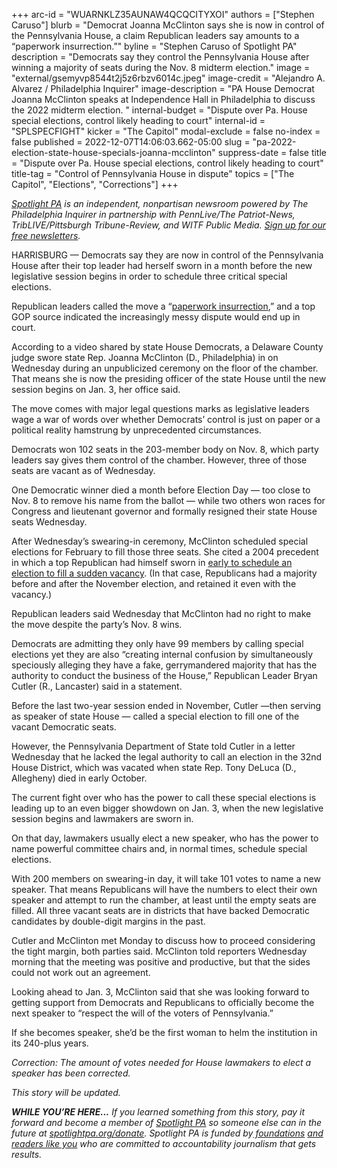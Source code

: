 +++
arc-id = "WUARNKLZ35AUNAW4QCQCITYXOI"
authors = ["Stephen Caruso"]
blurb = "Democrat Joanna McClinton says she is now in control of the Pennsylvania House, a claim Republican leaders say amounts to a “paperwork insurrection.”"
byline = "Stephen Caruso of Spotlight PA"
description = "Democrats say they control the Pennsylvania House after winning a majority of seats during the Nov. 8 midterm election."
image = "external/gsemyvp8544t2j5z6rbzv6014c.jpeg"
image-credit = "Alejandro A. Alvarez / Philadelphia Inquirer"
image-description = "PA House Democrat Joanna McClinton speaks at Independence Hall in Philadelphia to discuss the 2022 midterm election. "
internal-budget = "Dispute over Pa. House special elections, control likely heading to court"
internal-id = "SPLSPECFIGHT"
kicker = "The Capitol"
modal-exclude = false
no-index = false
published = 2022-12-07T14:06:03.662-05:00
slug = "pa-2022-election-state-house-specials-joanna-mcclinton"
suppress-date = false
title = "Dispute over Pa. House special elections, control likely heading to court"
title-tag = "Control of Pennsylvania House in dispute"
topics = ["The Capitol", "Elections", "Corrections"]
+++

<a href="https://www.spotlightpa.org/"><i>Spotlight PA</i></a><i> is an independent, nonpartisan newsroom powered by The Philadelphia Inquirer in partnership with PennLive/The Patriot-News, TribLIVE/Pittsburgh Tribune-Review, and WITF Public Media. </i><a href="https://www.spotlightpa.org/newsletters"><i>Sign up for our free newsletters</i></a><i>.</i>

HARRISBURG — Democrats say they are now in control of the Pennsylvania House after their top leader had herself sworn in a month before the new legislative session begins in order to schedule three critical special elections.

Republican leaders called the move a “<a href="https://www.pahousegop.com/News/31621/Latest-News/Democrats-Engage-in-Unprecedented-Paperwork-Insurrection,-Cutler-Says">paperwork insurrection</a>,” and a top GOP source indicated the increasingly messy dispute would end up in court.

According to a video shared by state House Democrats, a Delaware County judge swore state Rep. Joanna McClinton (D., Philadelphia) in on Wednesday during an unpublicized ceremony on the floor of the chamber. That means she is now the presiding officer of the state House until the new session begins on Jan. 3, her office said.

<script src="https://www.spotlightpa.org/embed.js" async></script><div data-spl-embed-version="1" data-spl-src="https://www.spotlightpa.org/embeds/newsletter/"></div>


The move comes with major legal questions marks as legislative leaders wage a war of words over whether Democrats’ control is just on paper or a political reality hamstrung by unprecedented circumstances.

Democrats won 102 seats in the 203-member body on Nov. 8, which party leaders say gives them control of the chamber. However, three of those seats are vacant as of Wednesday.

One Democratic winner died a month before Election Day — too close to Nov. 8 to remove his name from the ballot — while two others won races for Congress and lieutenant governor and formally resigned their state House seats Wednesday.

After Wednesday’s swearing-in ceremony, McClinton scheduled special elections for February to fill those three seats. She cited a 2004 precedent in which a top Republican had himself sworn in <a href="https://www.recordonline.com/story/news/2004/12/10/gop-house-members-want-feb/51131022007/">early to schedule an election to fill a sudden vacancy</a>. (In that case, Republicans had a majority before and after the November election, and retained it even with the vacancy.)

Republican leaders said Wednesday that McClinton had no right to make the move despite the party’s Nov. 8 wins.

Democrats are admitting they only have 99 members by calling special elections yet they are also “creating internal confusion by simultaneously speciously alleging they have a fake, gerrymandered majority that has the authority to conduct the business of the House,” Republican Leader Bryan Cutler (R., Lancaster) said in a statement.

Before the last two-year session ended in November, Cutler —then serving as speaker of state House — called a special election to fill one of the vacant Democratic seats.

However, the Pennsylvania Department of State told Cutler in a letter Wednesday that he lacked the legal authority to call an election in the 32nd House District, which was vacated when state Rep. Tony DeLuca (D., Allegheny) died in early October.

The current fight over who has the power to call these special elections is leading up to an even bigger showdown on Jan. 3, when the new legislative session begins and lawmakers are sworn in.

On that day, lawmakers usually elect a new speaker, who has the power to name powerful committee chairs and, in normal times, schedule special elections.

<script src="https://www.spotlightpa.org/embed.js" async></script><div data-spl-embed-version="1" data-spl-src="https://www.spotlightpa.org/embeds/donate/?cta_text=YES%2C%20I%20want%20to%20contribute&eyebrow_text=support%20spotlight%20pa&teaser_text=The%20future%20of%20Spotlight%20PA%20depends%20on%20your%20support.%20Make%20a%20tax-deductible%20gift%20now%20to%20ensure%20this%20vital%20journalism%20can%20continue%20in%202023.%20As%20a%20special%20bonus%2C%20%3Cb%3Eall%20gifts%20will%20be%20TRIPLED%20through%20Dec.%203.%20"></div>


With 200 members on swearing-in day, it will take 101 votes to name a new speaker. That means Republicans will have the numbers to elect their own speaker and attempt to run the chamber, at least until the empty seats are filled. All three vacant seats are in districts that have backed Democratic candidates by double-digit margins in the past.

Cutler and McClinton met Monday to discuss how to proceed considering the tight margin, both parties said. McClinton told reporters Wednesday morning that the meeting was positive and productive, but that the sides could not work out an agreement.

Looking ahead to Jan. 3, McClinton said that she was looking forward to getting support from Democrats and Republicans to officially become the next speaker to “respect the will of the voters of Pennsylvania.”

If she becomes speaker, she’d be the first woman to helm the institution in its 240-plus years.

<i>Correction: The amount of votes needed for House lawmakers to elect a speaker has been corrected.</i>

<i>This story will be updated.</i>


<i><b>WHILE YOU’RE HERE...</b></i><i> If you learned something from this story, pay it forward and become a member of </i><a href="https://www.spotlightpa.org/"><i>Spotlight PA</i></a><i> so someone else can in the future at </i><a href="http://spotlightpa.org/donate"><i>spotlightpa.org/donate</i></a><i>. Spotlight PA is funded by</i><a href="https://www.spotlightpa.org/support"><i> foundations</i></a><i> </i><a href="https://www.spotlightpa.org/support"><i>and readers like you</i></a><i> who are committed to accountability journalism that gets results.</i>
